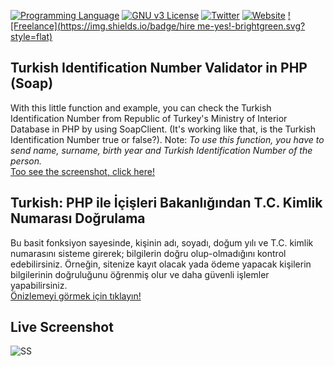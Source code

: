 [![Programming Language](https://img.shields.io/badge/languages-PHP-green.svg?style=flat)](#)
[![GNU v3 License](https://img.shields.io/badge/license-GNU-yellow.svg?style=flat)](http://choosealicense.com/licenses/gpl-3.0/)
[![Twitter](https://img.shields.io/badge/twitter-@BatuhanKok-blue.svg?style=flat)](http://twitter.com/BatuhanKok)
[![Website](https://img.shields.io/badge/website-batuhan.me-lightgrey.svg?style=flat)](http://batuhan.me)
[![Freelance](https://img.shields.io/badge/hire me-yes!-brightgreen.svg?style=flat)](http://batuhan.me/contact)


## Turkish Identification Number Validator in PHP (Soap)
With this little function and example, you can check the Turkish Identification Number from Republic of Turkey's Ministry of Interior Database in PHP by using SoapClient. (It's working like that, is the Turkish Identification Number true or false?). Note: <i>To use this function, you have to send name, surname, birth year and Turkish Identification Number of the person.</i>
<br />
<a href="https://github.com/batuhankok/php-turkish-ide-number-validator#live-screenshot">Too see the screenshot, click here!</a>

## Turkish: PHP ile İçişleri Bakanlığından T.C. Kimlik Numarası Doğrulama
Bu basit fonksiyon sayesinde, kişinin adı, soyadı, doğum yılı ve T.C. kimlik numarasını sisteme girerek; bilgilerin doğru olup-olmadığını kontrol edebilirsiniz. Örneğin, sitenize kayıt olacak yada ödeme yapacak kişilerin bilgilerinin doğruluğunu öğrenmiş olur ve daha güvenli işlemler yapabilirsiniz.
<br />
<a href="https://github.com/batuhankok/php-turkish-ide-number-validator#live-screenshot">Önizlemeyi görmek için tıklayın!</a>

## Live Screenshot
![SS](https://github.com/batuhankok/php-turkish-ide-number-validator/blob/master/screen.gif?raw=true)
